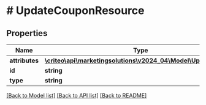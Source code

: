 # # UpdateCouponResource

## Properties

Name | Type | Description | Notes
------------ | ------------- | ------------- | -------------
**attributes** | [**\criteo\api\marketingsolutions\v2024_04\Model\UpdateCoupon**](UpdateCoupon.md) |  | [optional]
**id** | **string** |  | [optional]
**type** | **string** |  | [optional]

[[Back to Model list]](../../README.md#models) [[Back to API list]](../../README.md#endpoints) [[Back to README]](../../README.md)
